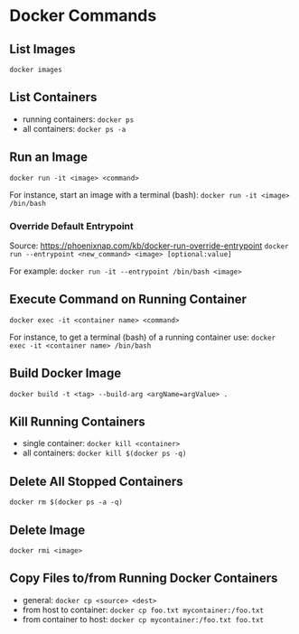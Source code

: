 <!-- TITLE: Docker -->
<!-- SUBTITLE: Tips & Tricks for Docker -->

# Docker Commands
## List Images
`docker images`

## List Containers
* running containers: `docker ps`
* all containers: `docker ps -a`

## Run an Image
`docker run -it <image> <command>`

For instance, start an image with a terminal (bash):
`docker run -it <image> /bin/bash`

### Override Default Entrypoint
Source: https://phoenixnap.com/kb/docker-run-override-entrypoint
`docker run --entrypoint <new_command> <image> [optional:value]`

For example:
`docker run -it --entrypoint /bin/bash <image>`

## Execute Command on Running Container
`docker exec -it <container name> <command>`

For instance, to get a terminal (bash) of a running container use:
`docker exec -it <container name> /bin/bash`

## Build Docker Image
`docker build -t <tag> --build-arg <argName=argValue> .`

## Kill Running Containers
* single container: `docker kill <container>`
* all containers: `docker kill $(docker ps -q)`

## Delete All Stopped Containers
`docker rm $(docker ps -a -q)`

## Delete Image
`docker rmi <image>`

## Copy Files to/from Running Docker Containers
* general: `docker cp <source> <dest>`
* from host to container: `docker cp foo.txt mycontainer:/foo.txt`
* from container to host: `docker cp mycontainer:/foo.txt foo.txt`